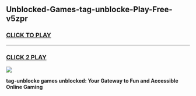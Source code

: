 
## Unblocked-Games-tag-unblocke-Play-Free-v5zpr
<h3>
<a href="https://premium76.site?title=tag-unblocke&ref=19M">CLICK TO PLAY</a></h3>
<hr>

<h3>
<a href="https://premium76.site?title=tag-unblocke&ref=19M">CLICK 2 PLAY</a>
  
</h3>

<a href="https://premium76.site?title=tag-unblocke&ref=19M"><img src="https://clearcache.store/games.png"></a>


**tag-unblocke games unblocked: Your Gateway to Fun and Accessible Online Gaming**
